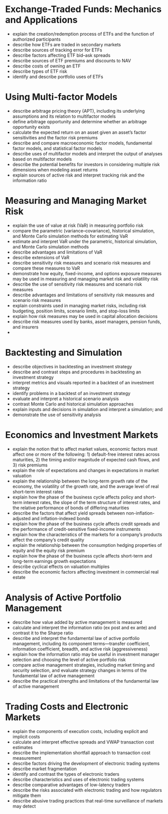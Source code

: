 # Exchange-Traded Funds: Mechanics and Applications 
- explain the creation/redemption process of ETFs and the function of authorized participants
- describe how ETFs are traded in secondary markets
- describe sources of tracking error for ETFs
- describe factors affecting ETF bid–ask spreads
- describe sources of ETF premiums and discounts to NAV
- describe costs of owning an ETF
- describe types of ETF risk
- identify and describe portfolio uses of ETFs
# Using Multi-factor Models 
- describe arbitrage pricing theory (APT), including its underlying assumptions and its relation to multifactor models
- define arbitrage opportunity and determine whether an arbitrage opportunity exists
- calculate the expected return on an asset given an asset’s factor sensitivities and the factor risk premiums
- describe and compare macroeconomic factor models, fundamental factor models, and statistical factor models
- describe uses of multifactor models and interpret the output of analyses based on multifactor models
- describe the potential benefits for investors in considering multiple risk dimensions when modeling asset returns
- explain sources of active risk and interpret tracking risk and the information ratio
# Measuring and Managing Market Risk 
- explain the use of value at risk (VaR) in measuring portfolio risk
- compare the parametric (variance–covariance), historical simulation, and Monte Carlo simulation methods for estimating VaR
- estimate and interpret VaR under the parametric, historical simulation, and Monte Carlo simulation methods
- describe advantages and limitations of VaR
- describe extensions of VaR
- describe sensitivity risk measures and scenario risk measures and compare these measures to VaR
- demonstrate how equity, fixed-income, and options exposure measures may be used in measuring and managing market risk and volatility risk
- describe the use of sensitivity risk measures and scenario risk measures
- describe advantages and limitations of sensitivity risk measures and scenario risk measures
- explain constraints used in managing market risks, including risk budgeting, position limits, scenario limits, and stop-loss limits
- explain how risk measures may be used in capital allocation decisions
- describe risk measures used by banks, asset managers, pension funds, and insurers 
- 
# Backtesting and Simulation 
- describe objectives in backtesting an investment strategy
- describe and contrast steps and procedures in backtesting an investment strategy
- interpret metrics and visuals reported in a backtest of an investment strategy
- identify problems in a backtest of an investment strategy
- evaluate and interpret a historical scenario analysis
- contrast Monte Carlo and historical simulation approaches
- explain inputs and decisions in simulation and interpret a simulation; and
- demonstrate the use of sensitivity analysis

# Economics and Investment Markets 
- explain the notion that to affect market values, economic factors must affect one or more of the following: 1) default-free interest rates across maturities, 2) the timing and/or magnitude of expected cash flows, and 3) risk premiums
- explain the role of expectations and changes in expectations in market valuation
- explain the relationship between the long-term growth rate of the economy, the volatility of the growth rate, and the average level of real short-term interest rates
- explain how the phase of the business cycle affects policy and short-term interest rates, the slope of the term structure of interest rates, and the relative performance of bonds of differing maturities
- describe the factors that affect yield spreads between non-inflation-adjusted and inflation-indexed bonds
- explain how the phase of the business cycle affects credit spreads and the performance of credit-sensitive fixed-income instruments
- explain how the characteristics of the markets for a company’s products affect the company’s credit quality
- explain the relationship between the consumption hedging properties of equity and the equity risk premium
- explain how the phase of the business cycle affects short-term and long-term earnings growth expectations
- describe cyclical effects on valuation multiples
- describe the economic factors affecting investment in commercial real estate


# Analysis of Active Portfolio Management 
- describe how value added by active management is measured
- calculate and interpret the information ratio (ex post and ex ante) and contrast it to the Sharpe ratio
- describe and interpret the fundamental law of active portfolio management, including its component terms—transfer coefficient, information coefficient, breadth, and active risk (aggressiveness)
- explain how the information ratio may be useful in investment manager selection and choosing the level of active portfolio risk
- compare active management strategies, including market timing and security selection, and evaluate strategy changes in terms of the fundamental law of active management
- describe the practical strengths and limitations of the fundamental law of active management
# Trading Costs and Electronic Markets 
- explain the components of execution costs, including explicit and implicit costs
- calculate and interpret effective spreads and VWAP transaction cost estimates
- describe the implementation shortfall approach to transaction cost measurement
- describe factors driving the development of electronic trading systems
- describe market fragmentation
- identify and contrast the types of electronic traders
- describe characteristics and uses of electronic trading systems
- describe comparative advantages of low-latency traders
- describe the risks associated with electronic trading and how regulators mitigate them
- describe abusive trading practices that real-time surveillance of markets may detect